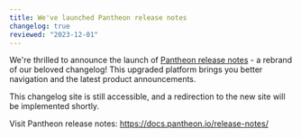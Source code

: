 ```yaml
---
title: We've launched Pantheon release notes
changelog: true
reviewed: "2023-12-01"
---
```

<Alert title="We're moving!" type="danger" >

We're thrilled to announce the launch of [Pantheon release notes](/release-notes/) - a rebrand of our beloved changelog! This upgraded platform brings you better navigation and the latest product announcements. 

This changelog site is still accessible, and a redirection to the new site will be implemented shortly.

Visit Pantheon release notes: https://docs.pantheon.io/release-notes/

</Alert>
